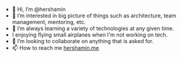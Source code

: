 - 👋 Hi, I’m @hershamin
- 👀 I’m interested in big picture of things such as architecture, team management, mentoring, etc.
- 🌱 I’m always learning a variety of technologies at any given time.
- I enjoying flying small airplanes when I'm not working on tech.
- 💞️ I’m looking to collaborate on anything that is asked for.
- 📫 How to reach me [hershamin.me](http://hershamin.me/)

<!---
hershamin/hershamin is a ✨ special ✨ repository because its `README.md` (this file) appears on your GitHub profile.
You can click the Preview link to take a look at your changes.
--->
